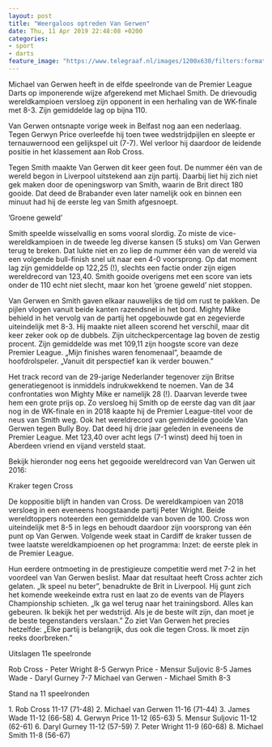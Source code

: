 ```yaml
---
layout: post
title: "Weergaloos optreden Van Gerwen"
date: Thu, 11 Apr 2019 22:48:08 +0200
categories: 
- sport 
- darts 
feature_image: "https://www.telegraaf.nl/images/1200x630/filters:format(jpeg):quality(80)/cdn-kiosk-api.telegraaf.nl/e258e5b0-5ce6-11e9-8854-0217670beecd.jpg"
---
```


<p class="intro">Michael van Gerwen heeft in de elfde speelronde van de Premier League Darts op imponerende wijze afgerekend met Michael Smith. De drievoudig wereldkampioen versloeg zijn opponent in een herhaling van de WK-finale met 8-3. Zijn gemiddelde lag op bijna 110.</p> <p>Van Gerwen ontsnapte vorige week in Belfast nog aan een nederlaag. Tegen Gerwyn Price overleefde hij toen twee wedstrijdpijlen en sleepte er ternauwernood een gelijkspel uit (7-7). Wel verloor hij daardoor de leidende positie in het klassement aan Rob Cross.</p><p>Tegen Smith maakte Van Gerwen dit keer geen fout. De nummer één van de wereld begon in Liverpool uitstekend aan zijn partij. Daarbij liet hij zich niet gek maken door de openingsworp van Smith, waarin de Brit direct 180 gooide. Dat deed de Brabander even later namelijk ook en binnen een minuut had hij de eerste leg van Smith afgesnoept.</p><p>’Groene geweld’</p><p>Smith speelde wisselvallig en soms vooral slordig. Zo miste de vice-wereldkampioen in de tweede leg diverse kansen (5 stuks) om Van Gerwen terug te breken. Dat lukte niet en zo liep de nummer één van de wereld via een volgende bull-finish snel uit naar een 4-0 voorsprong. Op dat moment lag zijn gemiddelde op 122,25 (!), slechts een factie onder zijn eigen wereldrecord van 123,40. Smith gooide overigens met een score van iets onder de 110 echt niet slecht, maar kon het ’groene geweld’ niet stoppen.</p><p>Van Gerwen en Smith gaven elkaar nauwelijks de tijd om rust te pakken. De pijlen vlogen vanuit beide kanten razendsnel in het bord. Mighty Mike behield in het vervolg van de partij het opgebouwde gat en zegevierde uiteindelijk met 8-3. Hij maakte niet alleen scorend het verschil, maar dit keer zeker ook op de dubbels. Zijn uitcheckpercentage lag boven de zestig procent. Zijn gemiddelde was met 109,11 zijn hoogste score van deze Premier League. „Mijn finishes waren fenomenaal”, beaamde de hoofdrolspeler. „Vanuit dit perspectief kan ik verder bouwen.”</p><p>Het track record van de 29-jarige Nederlander tegenover zijn Britse generatiegenoot is inmiddels indrukwekkend te noemen. Van de 34 confrontaties won Mighty Mike er namelijk 28 (!). Daarvan leverde twee hem een grote prijs op. Zo versloeg hij Smith op de eerste dag van dit jaar nog in de WK-finale en in 2018 kaapte hij de Premier League-titel voor de neus van Smith weg. Ook het wereldrecord van gemiddelde gooide Van Gerwen tegen Bully Boy. Dat deed hij drie jaar geleden in eveneens de Premier League. Met 123,40 over acht legs (7-1 winst) deed hij toen in Aberdeen vriend en vijand versteld staat.</p><p>Bekijk hieronder nog eens het gegooide wereldrecord van Van Gerwen uit 2016:</p><p>Kraker tegen Cross</p><p>De koppositie blijft in handen van Cross. De wereldkampioen van 2018 versloeg in een eveneens hoogstaande partij Peter Wright. Beide wereldtoppers noteerden een gemiddelde van boven de 100. Cross won uiteindelijk met 8-5 in legs en behoudt daardoor zijn voorsprong van één punt op Van Gerwen. Volgende week staat in Cardiff de kraker tussen de twee laatste wereldkampioenen op het programma: Inzet: de eerste plek in de Premier League.</p><p>Hun eerdere ontmoeting in de prestigieuze competitie werd met 7-2 in het voordeel van Van Gerwen beslist. Maar dat resultaat heeft Cross achter zich gelaten. „Ik speel nu beter”, benadrukte de Brit in Liverpool. Hij gunt zich het komende weekeinde extra rust en laat zo de events van de Players Championship schieten. „Ik ga wel terug naar het trainingsbord. Alles kan gebeuren. Ik bekijk het per wedstrijd. Als je de beste wilt zijn, dan moet je de beste tegenstanders verslaan.” Zo ziet Van Gerwen het precies hetzelfde: „Elke partij is belangrijk, dus ook die tegen Cross. Ik moet zijn reeks doorbreken.”</p><p>Uitslagen 11e speelronde </p><p>Rob Cross - Peter Wright 8-5
Gerwyn Price - Mensur Suljovic 8-5
James Wade - Daryl Gurney 7-7
Michael van Gerwen - Michael Smith 8-3</p><p>Stand na 11 speelronden</p><p>1. Rob Cross 11-17 (71-48)
2. Michael van Gerwen 11-16 (71-44)
3. James Wade 11-12 (66-58)
4. Gerwyn Price 11-12 (65-63)
5. Mensur Suljovic 11-12 (62-61)
6. Daryl Gurney 11-12 (57-59)
7. Peter Wright 11-9 (60-68)
8. Michael Smith 11-8 (56-67)</p>
